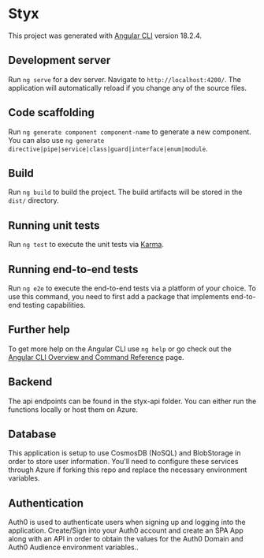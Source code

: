 # Styx

This project was generated with [Angular CLI](https://github.com/angular/angular-cli) version 18.2.4.

## Development server

Run `ng serve` for a dev server. Navigate to `http://localhost:4200/`. The application will automatically reload if you change any of the source files.

## Code scaffolding

Run `ng generate component component-name` to generate a new component. You can also use `ng generate directive|pipe|service|class|guard|interface|enum|module`.

## Build

Run `ng build` to build the project. The build artifacts will be stored in the `dist/` directory.

## Running unit tests

Run `ng test` to execute the unit tests via [Karma](https://karma-runner.github.io).

## Running end-to-end tests

Run `ng e2e` to execute the end-to-end tests via a platform of your choice. To use this command, you need to first add a package that implements end-to-end testing capabilities.

## Further help

To get more help on the Angular CLI use `ng help` or go check out the [Angular CLI Overview and Command Reference](https://angular.dev/tools/cli) page.

## Backend

The api endpoints can be found in the styx-api folder. You can either run the functions locally or host them on Azure.

## Database

This application is setup to use CosmosDB (NoSQL) and BlobStorage in order to store user information. You'll need to configure these services through Azure if forking this repo and replace the necessary environment variables.

## Authentication

Auth0 is used to authenticate users when signing up and logging into the application. Create/Sign into your Auth0 account and create an SPA App along with an API in order to obtain the values for the Auth0 Domain and Auth0 Audience environment variables..
